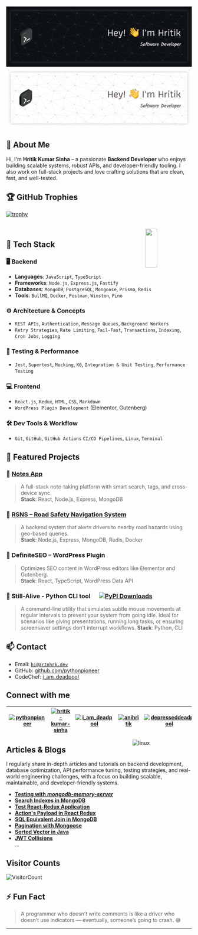 ![github-header](./dr.png#gh-dark-mode-only)
![github-header](./lt.png#gh-light-mode-only)

## 📌 About Me

Hi, I'm **Hritik Kumar Sinha** – a passionate **Backend Developer** who enjoys building scalable systems, robust APIs, and developer-friendly tooling. I also work on full-stack projects and love crafting solutions that are clean, fast, and well-tested.

## 🏆 GitHub Trophies
[![trophy](https://github-profile-trophy.vercel.app/?username=pythonpioneer&theme=onedark&no-bg=true&margin-w=4)](https://github.com/pythonpioneer) 

<br>

<img src="https://github.com/pythonpioneer/pythonpioneer/assets/85961247/b1aecb58-1bfe-4e1f-b36b-bb221fab5af6" align="right" width="25%" height="105vh">

## 🧠 Tech Stack

### 🖥️ Backend
- **Languages**: `JavaScript`, `TypeScript`
- **Frameworks**: `Node.js`, `Express.js`, `Fastify`
- **Databases**: `MongoDB`, `PostgreSQL`, `Mongoose`, `Prisma`, `Redis`
- **Tools**: `BullMQ`, `Docker`, `Postman`, `Winston`, `Pino`

### ⚙️ Architecture & Concepts
- `REST APIs`, `Authentication`, `Message Queues`, `Background Workers`
- `Retry Strategies`, `Rate Limiting`, `Fail-Fast`, `Transactions`, `Indexing`, `Cron Jobs`, `Logging`

### 🧪 Testing & Performance
- `Jest`, `Supertest`, `Mocking`, `K6`, `Integration & Unit Testing`, `Performance Testing`

### 💻 Frontend
- `React.js`, `Redux`, `HTML`, `CSS`, `Markdown`
- `WordPress Plugin Development` (Elementor, Gutenberg)

### 🛠️ Dev Tools & Workflow
- `Git`, `GitHub`, `GitHub Actions` `CI/CD Pipelines`, `Linux`, `Terminal`

## 📁 Featured Projects

### 🔹 [Notes App](https://github.com/pythonpioneer/my-notes-frontend)
> A full-stack note-taking platform with smart search, tags, and cross-device sync.  
**Stack**: React, Node.js, Express, MongoDB

### 🔹 [RSNS – Road Safety Navigation System](https://github.com/pythonpioneer/RSNS)
> A backend system that alerts drivers to nearby road hazards using geo-based queries.  
**Stack**: Node.js, Express, MongoDB, Redis, Docker

### 🔹 DefiniteSEO – WordPress Plugin
> Optimizes SEO content in WordPress editors like Elementor and Gutenberg.  
**Stack**: React, TypeScript, WordPress Data API

### 🔹 Still-Alive - Python CLI tool &nbsp; &nbsp; &nbsp;[![PyPI Downloads](https://static.pepy.tech/badge/still-alive)](https://pepy.tech/projects/still-alive)
> A command-line utility that simulates subtle mouse movements at regular intervals to prevent your system from going idle. Ideal for scenarios like giving presentations, running long tasks, or ensuring screensaver settings don't interrupt workflows.
**Stack**: Python, CLI

## 📫 Contact

- Email: [`hi@artnhrk.dev`](mailto:artnhrk@gmail.com)  
- GitHub: [github.com/pythonpioneer](https://github.com/pythonpioneer)  
- CodeChef: [i_am_deadpool](https://www.codechef.com/users/i_am_deadpool)  

## Connect with me

| <a href="https://twitter.com/artnhrk_" target="blank"><img align="center" src="https://raw.githubusercontent.com/rahuldkjain/github-profile-readme-generator/master/src/images/icons/Social/twitter.svg" alt="pythonpioneer" height="30" width="40" /></a> | <a href="https://linkedin.com/in/hritik-kumar-sinha" target="blank"><img align="center" src="https://raw.githubusercontent.com/rahuldkjain/github-profile-readme-generator/master/src/images/icons/Social/linked-in-alt.svg" alt="hritik-kumar-sinha" height="30" width="40" /></a> | <a href="https://www.codechef.com/users/i_am_deadpool" target="blank"><img align="center" src="https://img.icons8.com/fluency/48/codechef.png" alt="i_am_deadpool" height="30" width="40" /></a> | <a href="https://www.hackerrank.com/anihritik" target="blank"><img align="center" src="https://raw.githubusercontent.com/rahuldkjain/github-profile-readme-generator/master/src/images/icons/Social/hackerrank.svg" alt="anihritik" height="30" width="40" /></a> | <a href="https://auth.geeksforgeeks.org/user/depresseddeadpool" target="blank"><img align="center" src="https://raw.githubusercontent.com/rahuldkjain/github-profile-readme-generator/master/src/images/icons/Social/geeks-for-geeks.svg" alt="depresseddeadpool" height="30" width="40" /></a>
|---|---|---|---|---|
<img src="https://github.com/pythonpioneer/pythonpioneer/assets/85961247/5dcb5477-60fc-4f66-9032-242541485d2c" alt="linux" align="right" style="margin-right: 10px;" width="30%" />

## Articles & Blogs

I regularly share in-depth articles and tutorials on backend development, database optimization, API performance tuning, testing strategies, and real-world engineering challenges, with a focus on building scalable, maintainable, and developer-friendly systems.

- [**Testing with** ***mongodb-memory-server***](https://medium.com/@artnhrk/use-mongodb-memory-server-for-clean-fast-mongodb-testing-e249eb9d5230) 
- [**Search Indexes in MongoDB**](https://www.geeksforgeeks.org/mongodb/using-relevance-based-search-and-search-indexes-in-mongodb/)
- [**Test React-Redux Application**](https://www.geeksforgeeks.org/reactjs/how-to-test-react-redux-applications/)
- [**Action's Payload in React Redux**](https://www.geeksforgeeks.org/reactjs/actions-payload-in-react-redux/)
- [**SQL Equivalent Join in MongoDB**](https://www.geeksforgeeks.org/mongodb/how-to-perform-the-sql-join-equivalent-in-mongodb/)
- [**Pagination with Mongoose**](https://www.geeksforgeeks.org/mongodb/how-to-paginate-with-mongoose-in-node-js/)
- [**Sorted Vector in Java**](https://www.geeksforgeeks.org/java/implementing-sorted-vector-in-java)
- [**JWT Collisions**](https://artnhrk.medium.com/understanding-jwt-token-collisions-why-this-happens-how-to-prevent-this-c72e1795a7cf) <br>
  ...

## Visitor Counts

![VisitorCount](https://profile-counter.glitch.me/pythonpioneer/count.svg)

## ⚡ Fun Fact  
> A programmer who doesn’t write comments is like a driver who doesn’t use indicators — eventually, someone’s going to crash. 😅
---

